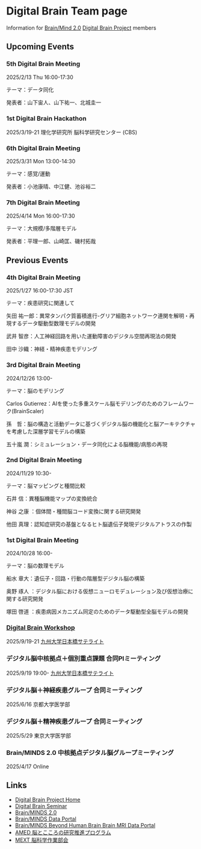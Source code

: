 # Digital Brain Team page
Information for [Brain/Mind 2.0](https://brainminds.jp) [Digital Brain Project](../home) members

## Upcoming Events

### 5th Digital Brain Meeting

2025/2/13 Thu 16:00-17:30

テーマ：データ同化

発表者：山下宙人、山下祐一、北城圭一

### 1st Digital Brain Hackathon

2025/3/19-21 理化学研究所 脳科学研究センター (CBS)

### 6th Digital Brain Meeting

2025/3/31 Mon 13:00-14:30

テーマ：感覚/運動

発表者：小池康晴、中江健、池谷裕二

### 7th Digital Brain Meeting

2025/4/14 Mon 16:00-17:30

テーマ：大規模/多階層モデル

発表者：平理一郎、山崎匡、磯村拓哉

## Previous Events

### 4th Digital Brain Meeting

2025/1/27 16:00-17:30 JST

テーマ：疾患研究に関連して

矢田 祐一郎：異常タンパク質蓄積進行-グリア細胞ネットワーク連関を解明・再現するデータ駆動型数理モデルの開発

武井 智彦：人工神経回路を用いた運動障害のデジタル空間再現法の開発	

田中 沙織：神経・精神疾患モデリング

### 3rd Digital Brain Meeting

2024/12/26 13:00-

テーマ：脳のモデリング

Carlos Gutierrez：AIを使った多重スケール脳モデリングのためのフレームワーク(BrainScaler)	

孫　哲：脳の構造と活動データに基づくデジタル脳の機能化と脳アーキテクチャを考慮した深層学習モデルの構築

五十嵐 潤：シミュレーション・データ同化による脳機能/病態の再現

### 2nd Digital Brain Meeting

2024/11/29 10:30-

テーマ：脳マッピングと種間比較

石井 信：異種脳機能マップの変換統合

神谷 之康	：個体間・種間脳コード変換に関する研究開発	

他田 真理：認知症研究の基盤となるヒト脳遺伝子発現デジタルアトラスの作製	

### 1st Digital Brain Meeting

2024/10/28 16:00-

テーマ：脳の数理モデル

船水 章大：遺伝子・回路・行動の階層型デジタル脳の構築	

奥野 琢人	：デジタル脳における仮想ニューロモデュレーション及び仮想治療に関する研究開発	

塚田 啓道	：疾患病因メカニズム同定のためのデータ駆動型全脳モデルの開発	

### [Digital Brain Workshop](https://boatneck-weeder-7b7.notion.site/1st-Digital-Brain-Workshop-131a68936dda4867a88fedd25dfaac92)

2025/9/19-21 [九州大学日本橋サテライト](https://www.kyushu-u.ac.jp/ja/university/facility/nihonbashi/)

### デジタル脳中核拠点＋個別重点課題 合同PIミーティング

2025/9/19 19:00- [九州大学日本橋サテライト](https://www.kyushu-u.ac.jp/ja/university/facility/nihonbashi/)

### デジタル脳＋神経疾患グループ 合同ミーティング

2025/6/16 京都大学医学部

### デジタル脳＋精神疾患グループ 合同ミーティング

2025/5/29 東京大学医学部

### Brain/MINDS 2.0 中核拠点デジタル脳グループミーティング

2025/4/17 Online

## Links

* [Digital Brain Project Home](../home)
* [Digital Brain Seminar](../seminar)
* [Brain/MINDS 2.0](https://brainminds.jp)
* [Brain/MINDS Data Portal](https://dataportal.brainminds.jp)
* [Brain/MINDS Beyond Human Brain Brain MRI Data Portal](https://hbm.brainminds-beyond.jp)
* [AMED 脳とこころの研究推進プログラム](https://www.amed.go.jp/program/list/15/01/002.html)
* [MEXT 脳科学作業部会](https://www.mext.go.jp/b_menu/shingi/gijyutu/gijyutu2/108/index.html)
  
